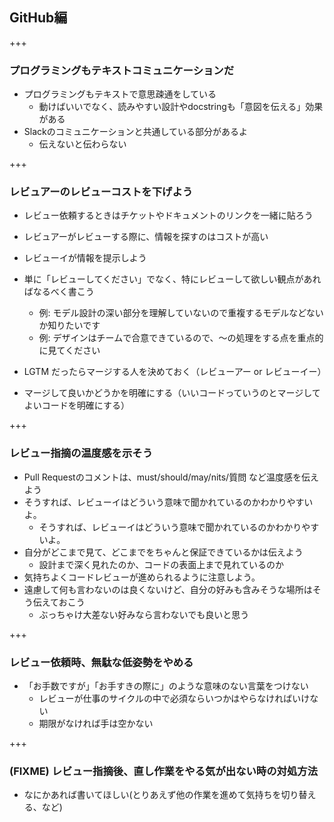 ## GitHub編

+++

### プログラミングもテキストコミュニケーションだ

* プログラミングもテキストで意思疎通をしている
    * 動けばいいでなく、読みやすい設計やdocstringも「意図を伝える」効果がある
* Slackのコミュニケーションと共通している部分があるよ
    * 伝えないと伝わらない

+++

### レビュアーのレビューコストを下げよう

* レビュー依頼するときはチケットやドキュメントのリンクを一緒に貼ろう
* レビュアーがレビューする際に、情報を探すのはコストが高い
* レビューイが情報を提示しよう
* 単に「レビューしてください」でなく、特にレビューして欲しい観点があればなるべく書こう
    * 例: モデル設計の深い部分を理解していないので重複するモデルなどないか知りたいです
    * 例: デザインはチームで合意できているので、〜の処理をする点を重点的に見てください

* LGTM だったらマージする人を決めておく（レビューアー or レビューイー）
* マージして良いかどうかを明確にする（いいコードっていうのとマージしてよいコードを明確にする）

+++

### レビュー指摘の温度感を示そう


* Pull Requestのコメントは、must/should/may/nits/質問 など温度感を伝えよう
* そうすれば、レビューイはどういう意味で聞かれているのかわかりやすいよ。
    * そうすれば、レビューイはどういう意味で聞かれているのかわかりやすいよ。
* 自分がどこまで見て、どこまでをちゃんと保証できているかは伝えよう
    * 設計まで深く見れたのか、コードの表面上まで見れているのか
* 気持ちよくコードレビューが進められるように注意しよう。
* 遠慮して何も言わないのは良くないけど、自分の好みも含みそうな場所はそう伝えておこう
    * ぶっちゃけ大差ない好みなら言わないでも良いと思う

+++

### レビュー依頼時、無駄な低姿勢をやめる


* 「お手数ですが」「お手すきの際に」のような意味のない言葉をつけない
    * レビューが仕事のサイクルの中で必須ならいつかはやらなければいけない
    * 期限がなければ手は空かない


+++

### (FIXME) レビュー指摘後、直し作業をやる気が出ない時の対処方法

* なにかあれば書いてほしい(とりあえず他の作業を進めて気持ちを切り替える、など)